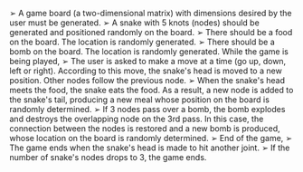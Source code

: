 ➢ A game board (a two-dimensional matrix) with dimensions desired by the user must be generated.
➢ A snake with 5 knots (nodes) should be generated and positioned randomly on the board. 
➢ There should be a food on the board. The location is randomly generated. 
➢ There should be a bomb on the board. The location is randomly generated. 
While the game is being played,
➢ The user is asked to make a move at a time (go up, down, left or right). According to this move, the snake's head is moved to a new position. 
Other nodes follow the previous node.
➢ When the snake's head meets the food, the snake eats the food. As a result, a new node is added to the snake's tail, producing a new meal 
whose position on the board is randomly determined. 
➢ If 3 nodes pass over a bomb, the bomb explodes and destroys the overlapping node on the 3rd pass. In this case, the connection between the 
nodes is restored and a new bomb is produced, whose location on the board is randomly determined. 
➢
End of the game,
➢ The game ends when the snake's head is made to hit another joint.
➢ If the number of snake's nodes drops to 3, the game ends.
